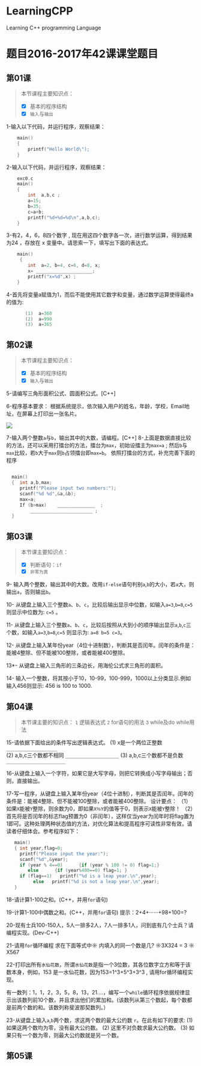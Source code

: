 # LearningCPP
Learning C++ programming Language


# 题目2016-2017年42课课堂题目

## 第01课
> 本节课程主要知识点：
> - [x] 基本的程序结构
> - [x]  `输入`与`输出`

1-输入以下代码，并运行程序，观察结果：
```c++
    main()	
    {
     	printf("Hello World\");
    }
```
2-输入以下代码，并运行程序，观察结果：  
```c++
    exc0.c
    main()
    {
    	int  a,b,c ;
    	a=15; 
    	b=35;
    	c=a+b;
    	printf("%d+%d=%d\n",a,b,c); 
    }
```

3-有2，4，6，8四个数字 , 现在用这四个数字各一次，进行数学运算，得到结果为24 ，存放在 x 变量中。请思索一下，填写出下面的表达式。

```c++
    main()
     {
    	int  a=2, b=4, c=6, d=8, x;
      	x= _____________________;
    	printf("x=%d",x) ; 
    }  
```

4-首先将变量a赋值为1，而后不能使用其它数字和变量，通过数学运算使得最终a的值为:

```c++
       (1)  a=360  
       (2)  a=990
       (3)  a=365
```
## 第02课
> 本节课程主要知识点：
> - [x] 基本的程序结构
> - [x]  `输入`与`输出`

5-请编写三角形面积公式、圆面积公式。[C++]

6-程序基本要求：
根据系统提示，依次输入用户的姓名，年龄，学校，Email地址，在屏幕上打印出一张名片。

![](http://i.imgur.com/D7XmLjc.png)

7-输入两个整数`a`与`b`，输出其中的大数，请编程。[C++]
8-上面是数据直接比较的方法，还可以采用打擂台的方法，擂台为`max`，初始设擂主为`max=a` ;
然后`b`与`max`比较，若`b`大于`max`则`b`占领擂台即`max=b`。 依照打擂台的方式，补充完善下面的程序
```c++

  main()
  {  int a,b,max;
     printf("Please input two numbers:");
     scanf("%d %d",&a,&b);
     max=a;    
     If (b>max)    ______________  ;
         _______________________ ;
  } 
```

## 第03课
> 本节课主要知识点：
> - [x]  判断语句：``` if ```
> - [x]  ``` 非零为真 ```

9- 输入两个整数，输出其中的大数。改用`if-else`语句判别`a`,`b`的大小，若`a`大，则输出`a`，否则输出`b`。

10- 从键盘上输入三个整数`a`、`b`、`c`，比较后输出显示中位数，如输入`a=3`,`b=8`,`c=5`  则显示中位数为: `c=5` 。

11- 从键盘上输入三个整数`a`、`b`、`c`，比较后按照从大到小的顺序输出显示`a`,`b`,`c`三个数，如输入`a=3`,`b=8`,`c=5`  则显示为: `a=8 b=5 c=3`。

12- 从键盘上输入某年份year（4位十进制数），判断其是否闰年。闰年的条件是：能被4整除、但不能被100整除，或者能被400整除。

13*- 从键盘上输入三角形的三条边长，用海伦公式求三角形的面积。

14- 输入一个整数，将其按小于10，10-99，100-999，1000以上分类显示.例如输入456则显示: 456 is 100 to 1000.

## 第04课
> 本节课主要的知识点：
> ``` 1 ``` 逻辑表达式
> ``` 2 ``` for语句的用法
> ``` Ӡ ``` while及do while用法

15-请依据下面给出的条件写出逻辑表达式。
	 (1) x是一个两位正整数          ```___________________```            
	 (2) a,b,c三个数都不相同       ```____________________```
	 (3)  a,b,c三个数都不是负数     ```______________________```         

16-从键盘上输入一个字符，如果它是大写字母，则把它转换成小写字母输出；否则，直接输出。

17-写一程序，从键盘上输入某年份year（4位十进制），判断其是否闰年。闰年的条件是：能被4整除、但不能被100整除，或者能被400整除。
	设计要点：
	（1）如果`X`能被`Y`整除，则余数为0，即如果`X％Y`的值等于0，则表示`X`能被`Y`整除！
	（2）首先将是否闰年的标志flag预置为0（非闰年），这样仅当year为闰年时将flag置为1即可。这种处理两种状态值的方法，对优化算法和提高程序可读性非常有效，请读者仔细体会。参考程序如下：
	     
 ``` c++
	main()
	{ int year,flag=0;
	  printf("Please input the year:");
	  scanf("%d",&year);
	  if (year % 4==0)      {if (year % 100 != 0) flag=1;}
	     else      {if (year%400==0) flag=1; }
	  if (flag==1)   printf("%d is a leap year.\n",year);
	       else   printf("%d is not a leap year.\n",year);
	}
 ```
 
18-请计算1-100之和。(C++，并用`for`语句)

19-计算1-100中偶数之和。(C++，并用`for`语句)
   提示：2+4+······+98+100=?
   
20-现有士兵100-150人，5人一排多2人，7人一排多1人，问到底有几个士兵？请编程实现。(Dev-C++)
   
21-请用`for`循环编程  求在下面等式中☼ 内填入的同一个数是几?
	                    ☼3X324 = 3 ☼ X567
			    
22-打印出所有`水仙花数`，所谓`水仙花数`是指一个3位数，其各位数字立方和等于该数本身，例如，153 是一水仙花数，因为153=1^3+5^3+3^3 , 请用for循环编程实现。

有一数列：1，1，2，3，5，8，13，21….，编写一个`while`循环程序依据规律显示出该数列前10个数，并且求出他们的累加和。(该数列从第三个数起，每个数都是前两个数的和。该数列称斐波那契数列。）
	
23-从键盘上输入`a`,`b`两个数，求这两个数的最大公约数 `r`。在此有如下的要求:
	 (1) 如果这两个数均为零，没有最大公约数。
	 (2) 这里不对负数求最大公约数。
	 (3) 如果只有一个数为零，则最大公约数就是另一个数。


## 第05课
